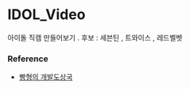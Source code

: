 # IDOL_Video
아이돌 직캠 만들어보기 . 후보 : 세븐틴 , 트와이스 , 레드벨벳







### Reference
- [빵형의 개발도상국](https://www.youtube.com/watch?v=cx7VONjFEE0&list=WL&index=1&t=585s)
